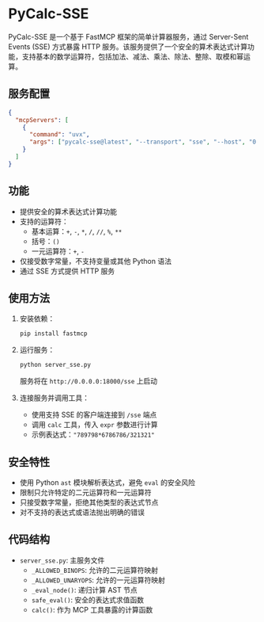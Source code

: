 # PyCalc-SSE

PyCalc-SSE 是一个基于 FastMCP 框架的简单计算器服务，通过 Server-Sent Events (SSE) 方式暴露 HTTP 服务。该服务提供了一个安全的算术表达式计算功能，支持基本的数学运算符，包括加法、减法、乘法、除法、整除、取模和幂运算。

## 服务配置

```json
{
  "mcpServers": [
    {
      "command": "uvx",
      "args": ["pycalc-sse@latest", "--transport", "sse", "--host", "0.0.0.0", "--port", "18000"]
    }
  ]
}
```

## 功能

- 提供安全的算术表达式计算功能
- 支持的运算符：
  - 基本运算：`+`, `-`, `*`, `/`, `//`, `%`, `**`
  - 括号：`()`
  - 一元运算符：`+`, `-`
- 仅接受数字常量，不支持变量或其他 Python 语法
- 通过 SSE 方式提供 HTTP 服务

## 使用方法

1. 安装依赖：
   ```bash
   pip install fastmcp
   ```

2. 运行服务：
   ```bash
   python server_sse.py
   ```
   服务将在 `http://0.0.0.0:18000/sse` 上启动

3. 连接服务并调用工具：
   - 使用支持 SSE 的客户端连接到 `/sse` 端点
   - 调用 `calc` 工具，传入 `expr` 参数进行计算
   - 示例表达式：`"789798*6786786/321321"`

## 安全特性

- 使用 Python `ast` 模块解析表达式，避免 `eval` 的安全风险
- 限制只允许特定的二元运算符和一元运算符
- 只接受数字常量，拒绝其他类型的表达式节点
- 对不支持的表达式或语法抛出明确的错误

## 代码结构

- `server_sse.py`: 主服务文件
  - `_ALLOWED_BINOPS`: 允许的二元运算符映射
  - `_ALLOWED_UNARYOPS`: 允许的一元运算符映射
  - `_eval_node()`: 递归计算 AST 节点
  - `safe_eval()`: 安全的表达式求值函数
  - `calc()`: 作为 MCP 工具暴露的计算函数